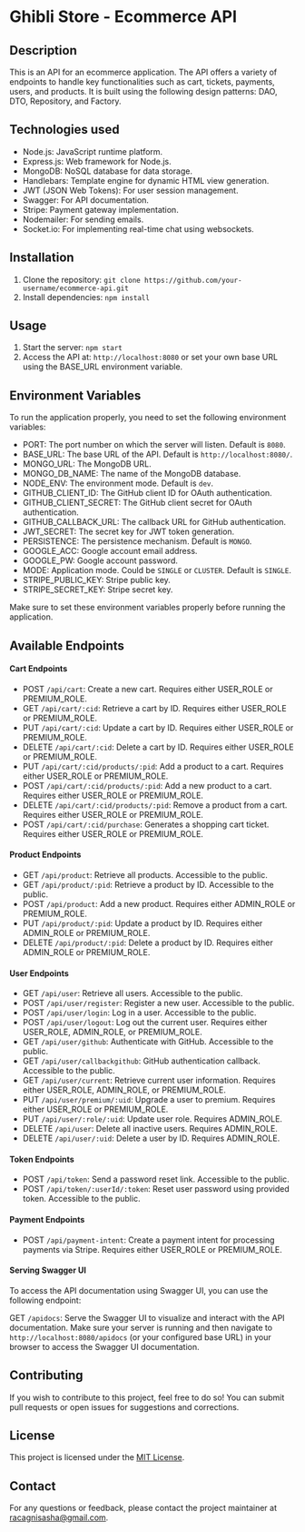 # Ghibli Store - Ecommerce API

## Description
This is an API for an ecommerce application. The API offers a variety of endpoints to handle key functionalities such as cart, tickets, payments, users, and products. It is built using the following design patterns: DAO, DTO, Repository, and Factory.

## Technologies used
- Node.js: JavaScript runtime platform.
- Express.js: Web framework for Node.js.
- MongoDB: NoSQL database for data storage.
- Handlebars: Template engine for dynamic HTML view generation.
- JWT (JSON Web Tokens): For user session management.
- Swagger: For API documentation.
- Stripe: Payment gateway implementation.
- Nodemailer: For sending emails.
- Socket.io: For implementing real-time chat using websockets.

## Installation
1. Clone the repository: `git clone https://github.com/your-username/ecommerce-api.git`
2. Install dependencies: `npm install`

## Usage
1. Start the server: `npm start`
2. Access the API at: `http://localhost:8080` or set your own base URL using the BASE_URL environment variable.

## Environment Variables
To run the application properly, you need to set the following environment variables:

- PORT: The port number on which the server will listen. Default is `8080`.
- BASE_URL: The base URL of the API. Default is `http://localhost:8080/`.
- MONGO_URL: The MongoDB URL.
- MONGO_DB_NAME: The name of the MongoDB database.
- NODE_ENV: The environment mode. Default is `dev`.
- GITHUB_CLIENT_ID: The GitHub client ID for OAuth authentication.
- GITHUB_CLIENT_SECRET: The GitHub client secret for OAuth authentication.
- GITHUB_CALLBACK_URL: The callback URL for GitHub authentication.
- JWT_SECRET: The secret key for JWT token generation.
- PERSISTENCE: The persistence mechanism. Default is `MONGO`.
- GOOGLE_ACC: Google account email address.
- GOOGLE_PW: Google account password.
- MODE: Application mode. Could be `SINGLE` or `CLUSTER`. Default is `SINGLE`.
- STRIPE_PUBLIC_KEY: Stripe public key.
- STRIPE_SECRET_KEY: Stripe secret key.

Make sure to set these environment variables properly before running the application.

## Available Endpoints

#### Cart Endpoints

- POST `/api/cart`: Create a new cart. Requires either USER_ROLE or PREMIUM_ROLE.
- GET `/api/cart/:cid`: Retrieve a cart by ID. Requires either USER_ROLE or PREMIUM_ROLE.
- PUT `/api/cart/:cid`: Update a cart by ID. Requires either USER_ROLE or PREMIUM_ROLE.
- DELETE `/api/cart/:cid`: Delete a cart by ID. Requires either USER_ROLE or PREMIUM_ROLE.
- PUT `/api/cart/:cid/products/:pid`: Add a product to a cart. Requires either USER_ROLE or PREMIUM_ROLE.
- POST `/api/cart/:cid/products/:pid`: Add a new product to a cart. Requires either USER_ROLE or PREMIUM_ROLE.
- DELETE `/api/cart/:cid/products/:pid`: Remove a product from a cart. Requires either USER_ROLE or PREMIUM_ROLE.
- POST `/api/cart/:cid/purchase`: Generates a shopping cart ticket. Requires either USER_ROLE or PREMIUM_ROLE.

#### Product Endpoints

- GET `/api/product`: Retrieve all products. Accessible to the public.
- GET `/api/product/:pid`: Retrieve a product by ID. Accessible to the public.
- POST `/api/product`: Add a new product. Requires either ADMIN_ROLE or PREMIUM_ROLE.
- PUT `/api/product/:pid`: Update a product by ID. Requires either ADMIN_ROLE or PREMIUM_ROLE.
- DELETE `/api/product/:pid`: Delete a product by ID. Requires either ADMIN_ROLE or PREMIUM_ROLE.

#### User Endpoints

- GET `/api/user`: Retrieve all users. Accessible to the public.
- POST `/api/user/register`: Register a new user. Accessible to the public.
- POST `/api/user/login`: Log in a user. Accessible to the public.
- POST `/api/user/logout`: Log out the current user. Requires either USER_ROLE, ADMIN_ROLE, or PREMIUM_ROLE.
- GET `/api/user/github`: Authenticate with GitHub. Accessible to the public.
- GET `/api/user/callbackgithub`: GitHub authentication callback. Accessible to the public.
- GET `/api/user/current`: Retrieve current user information. Requires either USER_ROLE, ADMIN_ROLE, or PREMIUM_ROLE.
- PUT `/api/user/premium/:uid`: Upgrade a user to premium. Requires either USER_ROLE or PREMIUM_ROLE.
- PUT `/api/user/:role/:uid`: Update user role. Requires ADMIN_ROLE.
- DELETE `/api/user`: Delete all inactive users. Requires ADMIN_ROLE.
- DELETE `/api/user/:uid`: Delete a user by ID. Requires ADMIN_ROLE.

#### Token Endpoints

- POST `/api/token`: Send a password reset link. Accessible to the public.
- POST `/api/token/:userId/:token`: Reset user password using provided token. Accessible to the public.

#### Payment Endpoints

- POST `/api/payment-intent`: Create a payment intent for processing payments via Stripe. Requires either USER_ROLE or PREMIUM_ROLE.

#### Serving Swagger UI
To access the API documentation using Swagger UI, you can use the following endpoint:

GET `/apidocs`: Serve the Swagger UI to visualize and interact with the API documentation.
Make sure your server is running and then navigate to `http://localhost:8080/apidocs` (or your configured base URL) in your browser to access the Swagger UI documentation.

## Contributing
If you wish to contribute to this project, feel free to do so! You can submit pull requests or open issues for suggestions and corrections.

## License
This project is licensed under the [MIT License](LICENSE).

## Contact
For any questions or feedback, please contact the project maintainer at [racagnisasha@gmail.com](mailto:racagnisasha@gmail.com).